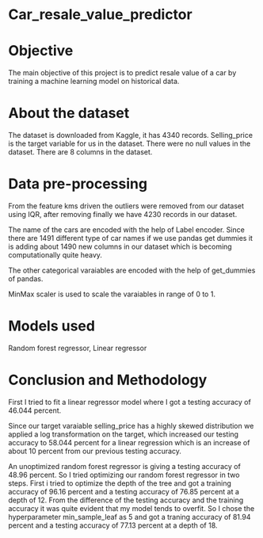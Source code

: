 # Car_resale_value_predictor
# Objective
The main objective of this project is to predict resale value of a car by training a machine learning model on historical data.
# About the dataset
The dataset is downloaded from Kaggle, it has 4340 records. Selling_price is the target variable for us in the dataset. There were no null values in the dataset. There are 8 columns in the dataset. 

# Data pre-processing 
From the feature kms driven the outliers were removed from our dataset using IQR, after removing finally we have 4230 records in our dataset.

The name of the cars are encoded with the help of Label encoder. Since there are 1491 different type of car names if we use pandas get dummies it is adding about 1490 new columns in our dataset which is becoming computationally quite heavy. 

The other categorical varaiables are encoded with the help of get_dummies of pandas. 

MinMax scaler is used to scale the varaiables in range of 0 to 1. 

# Models used


Random forest regressor, Linear regressor


# Conclusion and Methodology

First I tried to fit a linear regressor model where I got a testing accuracy of 46.044 percent. 

Since our target varaiable selling_price has a highly skewed distribution we applied a log transformation on the target, which increased our testing accuracy to 58.044 percent for a linear regression which is an increase of about 10 percent from our previous testing accuracy. 

An unoptimized random forest regressor is giving a testing accuracy of 48.96 percent. So I tried optimizing our random forest regressor in two steps. First i tried to optimize the depth of the tree and got a training accuracy of 96.16 percent and a testing accuracy of 76.85 percent at a depth of 12. From the difference of the testing accuracy and the training accuracy it was quite evident that my model tends to overfit. So I chose the hyperparameter min_sample_leaf as 5 and got a traning accuracy of 81.94 percent and a testing accuracy of 77.13 percent at a depth of 18. 
